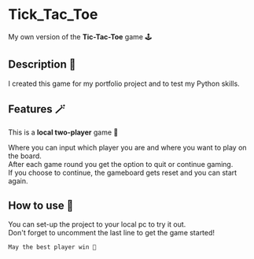 # Tick_Tac_Toe
My own version of the **Tic-Tac-Toe** game 🕹️

## Description 📜
I created this game for my portfolio project and to test my Python skills. 

## Features 🪄
This is a **local two-player** game 🎲

Where you can input which player you are and where you want to play on the board.\
After each game round you get the option to quit or continue gaming.\
If you choose to continue, the gameboard gets reset and you can start again.

## How to use 🔧
You can set-up the project to your local pc to try it out.\
Don't forget to uncomment the last line to get the game started! 

```
May the best player win 🫡
```
